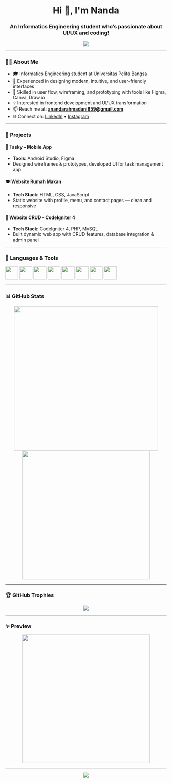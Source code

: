 
<h1 align="center">Hi 👋, I'm Nanda</h1>
<h3 align="center">An Informatics Engineering student who’s passionate about UI/UX and coding!</h3>

<p align="center">
  <img src="https://readme-typing-svg.demolab.com?font=Fira+Code&size=20&duration=4000&pause=1000&center=true&vCenter=true&width=500&lines=Welcome+to+my+GitHub!;UI%2FUX+Enthusiast+%F0%9F%8E%A8;Frontend+Dev+in+progress+%F0%9F%9A%80;Enjoy+my+projects!+%F0%9F%91%BB" />
</p>

---

### 👩‍💻 About Me
- 🎓 Informatics Engineering student at Universitas Pelita Bangsa 
- 🎨 Experienced in designing modern, intuitive, and user-friendly interfaces
- 🧠 Skilled in user flow, wireframing, and prototyping with tools like Figma, Canva, Draw.io
- 💡 Interested in frontend development and UI/UX transformation
- 📫 Reach me at: **anandarahmadani859@gmail.com**
- 🌐 Connect on:
  [LinkedIn](https://www.linkedin.com/in/ananda-rahmadani-408a30303) • [Instagram](https://www.instagram.com/nndarhmdnii)

---

### 🚀 Projects

#### 📱 Tasky – Mobile App
- **Tools**: Android Studio, Figma  
- Designed wireframes & prototypes, developed UI for task management app

#### 🍽️ Website Rumah Makan
- **Tech Stack**: HTML, CSS, JavaScript  
- Static website with profile, menu, and contact pages — clean and responsive

#### 🧩 Website CRUD - CodeIgniter 4
- **Tech Stack**: CodeIgniter 4, PHP, MySQL  
- Built dynamic web app with CRUD features, database integration & admin panel

---

### 🧰 Languages & Tools

<p align="left">
  <img src="https://cdn.jsdelivr.net/gh/devicons/devicon/icons/html5/html5-original.svg" width="40"/>
  <img src="https://cdn.jsdelivr.net/gh/devicons/devicon/icons/css3/css3-original.svg" width="40"/>
  <img src="https://cdn.jsdelivr.net/gh/devicons/devicon/icons/javascript/javascript-original.svg" width="40"/>
  <img src="https://cdn.jsdelivr.net/gh/devicons/devicon/icons/php/php-original.svg" width="40"/>
  <img src="https://cdn.jsdelivr.net/gh/devicons/devicon/icons/mysql/mysql-original.svg" width="40"/>
  <img src="https://cdn.jsdelivr.net/gh/devicons/devicon/icons/codeigniter/codeigniter-plain.svg" width="40"/>
  <img src="https://cdn.jsdelivr.net/gh/devicons/devicon/icons/androidstudio/androidstudio-original.svg" width="40"/>
  <img src="https://cdn.jsdelivr.net/gh/devicons/devicon/icons/figma/figma-original.svg" width="40"/>
</p>

---

### 📊 GitHub Stats

<p align="center">
  <img src="https://github-readme-stats.vercel.app/api?username=ANANDARHMDNII&show_icons=true&theme=tokyonight" width="450"/>
  <img src="https://github-readme-streak-stats.herokuapp.com/?user=ANANDARHMDNII&theme=tokyonight" width="400"/>
</p>

---

### 🏆 GitHub Trophies

<p align="center">
  <img src="https://github-profile-trophy.vercel.app/?username=ANANDARHMDNII&theme=gruvbox&margin-w=10&no-bg=true&no-frame=true"/>
</p>

---

### ✨ Preview

<p align="center">
  <img src="https://raw.githubusercontent.com/ANANDARHMDNII/ANANDARHMDNII/main/preview-uiux.png" width="400"/>
</p>

---

<p align="center">
  <img src="https://capsule-render.vercel.app/api?type=waving&color=00f7ff&height=200&section=footer"/>
</p>

